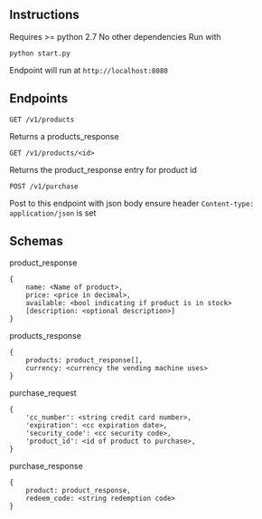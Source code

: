 ## Instructions

Requires >= python 2.7
No other dependencies
Run with

```
python start.py
```

Endpoint will run at ```http://localhost:8080```

## Endpoints

```
GET /v1/products
```
Returns a products_response

```
GET /v1/products/<id>
```
Returns the product_response entry for product id

```
POST /v1/purchase
```
Post to this endpoint with json body
ensure header ```Content-type: application/json``` is set

## Schemas

product_response
```
{
	name: <Name of product>,
	price: <price in decimal>,
	available: <bool indicating if product is in stock>
	[description: <optional description>]
}
```

products_response
```
{
	products: product_response[],
	currency: <currency the vending machine uses>
}
```

purchase_request
```
{
	'cc_number': <string credit card number>,
	'expiration': <cc expiration date>,
	'security_code': <cc security code>,
	'product_id': <id of product to purchase>,
}
```

purchase_response
```
{
	product: product_response,
	redeem_code: <string redemption code>
}
```
